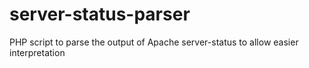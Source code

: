 server-status-parser
====================

PHP script to parse the output of Apache server-status to allow easier interpretation